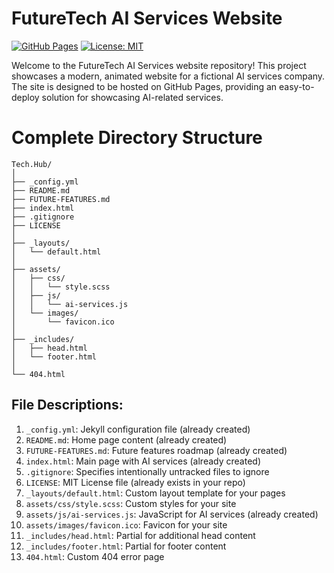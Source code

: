 # FutureTech AI Services Website

[![GitHub Pages](https://img.shields.io/badge/GitHub%20Pages-Deployed-blue?style=for-the-badge&logo=github)](https://yourusername.github.io)
[![License: MIT](https://img.shields.io/badge/License-MIT-yellow.svg?style=for-the-badge)](https://opensource.org/licenses/MIT)

Welcome to the FutureTech AI Services website repository! This project showcases a modern, animated website for a fictional AI services company. The site is designed to be hosted on GitHub Pages, providing an easy-to-deploy solution for showcasing AI-related services.

# Complete Directory Structure

```
Tech.Hub/
│
├── _config.yml
├── README.md
├── FUTURE-FEATURES.md
├── index.html
├── .gitignore
├── LICENSE
│
├── _layouts/
│   └── default.html
│
├── assets/
│   ├── css/
│   │   └── style.scss
│   ├── js/
│   │   └── ai-services.js
│   └── images/
│       └── favicon.ico
│
├── _includes/
│   ├── head.html
│   └── footer.html
│
└── 404.html
```

## File Descriptions:

1. `_config.yml`: Jekyll configuration file (already created)
2. `README.md`: Home page content (already created)
3. `FUTURE-FEATURES.md`: Future features roadmap (already created)
4. `index.html`: Main page with AI services (already created)
5. `.gitignore`: Specifies intentionally untracked files to ignore
6. `LICENSE`: MIT License file (already exists in your repo)
7. `_layouts/default.html`: Custom layout template for your pages
8. `assets/css/style.scss`: Custom styles for your site
9. `assets/js/ai-services.js`: JavaScript for AI services (already created)
10. `assets/images/favicon.ico`: Favicon for your site
11. `_includes/head.html`: Partial for additional head content
12. `_includes/footer.html`: Partial for footer content
13. `404.html`: Custom 404 error page
